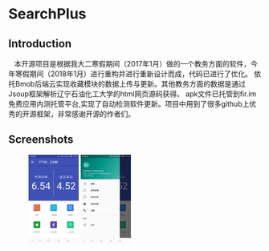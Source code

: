 SearchPlus
==

Introduction
-

    本开源项目是根据我大二寒假期间（2017年1月）做的一个教务方面的软件，今年寒假期间（2018年1月）进行重构并进行重新设计而成，代码已进行了优化。
    依托Bmob后端云实现收藏模块的数据上传与更新。其他教务方面的数据是通过Jsoup框架解析辽宁石油化工大学的html网页源码获得。
    apk文件已托管到fir.im免费应用内测托管平台,实现了自动检测软件更新。项目中用到了很多github上优秀的开源框架，非常感谢开源的作者们。
    
Screenshots
-
<figure class="one">
 <img src="https://github.com/Chengshijian/SearchPlus/blob/master/screenshots/Screenshot_20180119-133620.png" width="100">
 <img src="https://github.com/Chengshijian/SearchPlus/blob/master/screenshots/Screenshot_20180119-133624.png" width="100">
 </figure>
